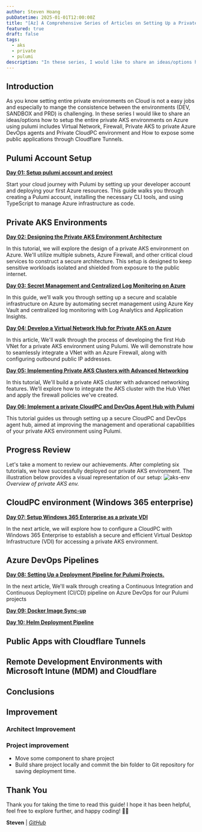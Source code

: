 ```yaml
---
author: Steven Hoang
pubDatetime: 2025-01-01T12:00:00Z
title: "[Az] A Comprehensive Series of Articles on Setting Up a Private AKS Environment on Azure with Pulumi"
featured: true
draft: false
tags:
  - aks
  - private
  - pulumi
description: "In these series, I would like to share an ideas/options how to setup the entire private AKS environments on Azure using pulumi includes Virtual Network, Firewall, Private AKS to private Azure DevOps agents and Private CloudPC environment and How to expose some public applications through Cloudflare Tunnels."
---
```


## Introduction

As you know setting entire private environments on Cloud is not a easy jobs and especially to mange the consistence between the environments (DEV, SANDBOX and PRD) is challenging.
In these series I would like to share an ideas/options how to setup the entire private AKS environments on Azure using pulumi includes Virtual Network, Firewall, Private AKS to private Azure DevOps agents
and Private CloudPC environment and How to expose some public applications through Cloudflare Tunnels.

## Pulumi Account Setup

**[Day 01: Setup pulumi account and project](/posts/az-01-pulumi-setup-developer-account)**

Start your cloud journey with Pulumi by setting up your developer account and deploying your first Azure resources.
This guide walks you through creating a Pulumi account, installing the necessary CLI tools, and using TypeScript to manage Azure infrastructure as code.

## Private AKS Environments

**[Day 02: Designing the Private AKS Environment Architecture](/posts/az-02-pulumi-private-ask-env-architecture)**

In this tutorial, we will explore the design of a private AKS environment on Azure. We'll utilize multiple subnets, Azure Firewall, and other critical cloud services to construct a secure architecture.
This setup is designed to keep sensitive workloads isolated and shielded from exposure to the public internet.

**[Day 03: Secret Management and Centralized Log Monitoring on Azure](/posts/az-03-pulumi-private-ask-credential-log-management)**

In this guide, we’ll walk you through setting up a secure and scalable infrastructure on Azure by automating secret management using Azure Key Vault and centralized log monitoring with Log Analytics and Application Insights.

**[Day 04: Develop a Virtual Network Hub for Private AKS on Azure](/posts/az-04-pulumi-private-aks-hub-vnet-development)**

In this article, We'll walk through the process of developing the first Hub VNet for a private AKS environment using Pulumi.
We will demonstrate how to seamlessly integrate a VNet with an Azure Firewall, along with configuring outbound public IP addresses.

**[Day 05: Implementing Private AKS Clusters with Advanced Networking](/posts/az-05-pulumi-private-aks-cluster-env)**

In this tutorial, We'll build a private AKS cluster with advanced networking features.
We'll explore how to integrate the AKS cluster with the Hub VNet and apply the firewall policies we've created.

**[Day 06: Implement a private CloudPC and DevOps Agent Hub with Pulumi](/posts/az-06-pulumi-private-aks-cloudpc-hub)**

This tutorial guides us through setting up a secure CloudPC and DevOps agent hub, aimed at improving the management and operational capabilities of your private AKS environment using Pulumi.

## Progress Review

Let's take a moment to review our achievements. After completing six tutorials, we have successfully deployed our private AKS environment.
The illustration below provides a visual representation of our setup:
![aks-env](/assets/az-02-pulumi-private-ask-env-architecture/private-aks.png)
_Overview of private AKS env._

## CloudPC environment (Windows 365 enterprise)

**[Day 07: Setup Windows 365 Enterprise as a private VDI](/posts/az-07-setup-cloudpc-windows365-enterprise)**

In the next article, we will explore how to configure a CloudPC with Windows 365 Enterprise to establish a secure and efficient Virtual Desktop Infrastructure (VDI) for accessing a private AKS environment.

## Azure DevOps Pipelines

**[Day 08: Setting Up a Deployment Pipeline for Pulumi Projects.](/posts/az-08-pulumi-setup-deploy-cicd-pipeline)**

In the next article, We'll walk through creating a Continuous Integration and Continuous Deployment (CI/CD) pipeline on Azure DevOps for our Pulumi projects

**[Day 09: Docker Image Sync-up](/posts/az-06-pulumi-private-aks-cloudpc-hub)**

**[Day 10: Helm Deployment Pipeline](/posts/az-06-pulumi-private-aks-cloudpc-hub)**

## Public Apps with Cloudflare Tunnels

## Remote Development Environments with Microsoft Intune (MDM) and Cloudflare

## Conclusions

## Improvement

### Architect Improvement

### Project improvement

- Move some component to share project
- Build share project locally and commit the bin folder to Git repository for saving deployment time.

## Thank You

Thank you for taking the time to read this guide! I hope it has been helpful, feel free to explore further, and happy coding! 🌟✨

**Steven** | _[GitHub](https://github.com/baoduy)_
